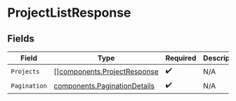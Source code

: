 # ProjectListResponse


## Fields

| Field                                                                        | Type                                                                         | Required                                                                     | Description                                                                  |
| ---------------------------------------------------------------------------- | ---------------------------------------------------------------------------- | ---------------------------------------------------------------------------- | ---------------------------------------------------------------------------- |
| `Projects`                                                                   | [][components.ProjectResponse](../../models/components/projectresponse.md)   | :heavy_check_mark:                                                           | N/A                                                                          |
| `Pagination`                                                                 | [components.PaginationDetails](../../models/components/paginationdetails.md) | :heavy_check_mark:                                                           | N/A                                                                          |